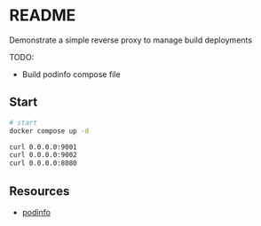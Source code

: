 # README
Demonstrate a simple reverse proxy to manage build deployments

TODO: 
* Build podinfo compose file

## Start
```sh
# start 
docker compose up -d
```

```sh
curl 0.0.0.0:9001          
curl 0.0.0.0:9002          
curl 0.0.0.0:8080
```

## Resources
* [podinfo](https://github.com/stefanprodan/podinfo)  
